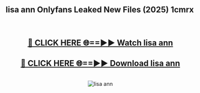 <h2>lisa ann Onlyfans Leaked New Files (2025) 1cmrx</h2>
<br>
<div align="center">
<h2><a href="https://mediafiles.top/lisa_ann&ref=git" rel="nofollow">🔴 CLICK HERE 🌐==►► Watch lisa ann</a></h2>
<h2><a href="https://mediafiles.top/lisa_ann&ref=git" rel="nofollow">🔴 CLICK HERE 🌐==►► Download lisa ann</a></h2>
<br>
<a href="https://mediafiles.top/lisa_ann&ref=git" rel="nofollow" data-target="animated-image.originalLink"><img src="https://i.ibb.co.com/xMMVF88/686577567.gif" alt="lisa ann" style="max-width: 100%; display: inline-block;" data-target="animated-image.originalImage"></a>
</div>
<br>
<br>